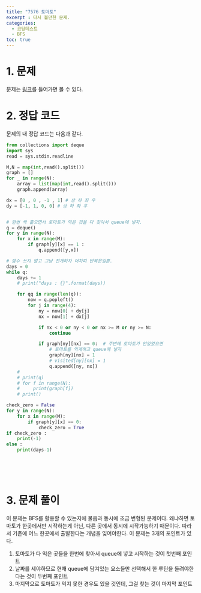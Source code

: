 ```yaml
---
title: "7576 토마토"
excerpt : 다시 볼만한 문제.
categories:
  - 코딩테스트
  - BFS
toc: true
---
```

  
# 1. 문제

문제는 [링크](https://www.acmicpc.net/problem/7576)를 들어가면 볼 수 있다.

# 2. 정답 코드

문제의 내 정답 코드는 다음과 같다.

```python
from collections import deque
import sys
read = sys.stdin.readline

M,N = map(int,read().split())
graph = []
for _ in range(N):
    array = list(map(int,read().split()))
    graph.append(array)

dx = [0 , 0 , -1 , 1] # 상 하 좌 우
dy = [-1, 1, 0, 0] # 상 하 좌 우


# 한번 싹 훑으면서 토마토가 익은 것을 다 찾아서 queue에 넣자.
q = deque()
for y in range(N):
    for x in range(M):
        if graph[y][x] == 1 :
            q.append([y,x])

# 함수 쓰지 말고 그냥 전개하자 어차피 반복문일뿐.
days = 0
while q:
    days += 1
    # print("days : {}".format(days))

    for qq in range(len(q)):
        now = q.popleft()
        for j in range(4):
            ny = now[0] + dy[j]
            nx = now[1] + dx[j]

            if nx < 0 or ny < 0 or nx >= M or ny >= N:
                continue

            if graph[ny][nx] == 0:  # 주변에 토마토가 안있었으면
                # 토마토를 익게하고 queue에 넣자
                graph[ny][nx] = 1
                # visited[ny][nx] = 1
                q.append([ny, nx])
    #
    # print(q)
    # for f in range(N):
    #     print(graph[f])
    # print()

check_zero = False
for y in range(N):
    for x in range(M):
        if graph[y][x] == 0:
            check_zero = True
if check_zero :
    print(-1)
else :
    print(days-1)

```

<br/><br/><br/>

# 3. 문제 풀이

이 문제는 BFS를 활용할 수 있는지에 물음과 동시에 조금 변형된 문제이다.
왜냐하면 토마토가 한곳에서만 시작하는게 아닌, 다른 곳에서 동시에 시작가능하기 때문이다.
따라서 기존에 어느 한곳에서 출발한다는 개념을 잊어야한다. 이 문제는 3개의 포인트가 있다.

1. 토마토가 다 익은 곳들을 한번에 찾아서 queue에 넣고 시작하는 것이 첫번째 포인트
2. 날짜를 세야하므로 현재 queue에 담겨있는 요소들만 선택해서 한 루틴을 돌려야한다는 것이 두번째 포인트
3. 마지막으로 토마토가 익지 못한 경우도 있을 것인데, 그걸 찾는 것이 마지막 포인트 

